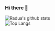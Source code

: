 ### Hi there 👋

<!--
**Raduap/Raduap** is a ✨ _special_ ✨ repository because its `README.md` (this file) appears on your GitHub profile.

Here are some ideas to get you started:

- 🔭 I’m currently working on ...
- 🌱 I’m currently learning ...
- 👯 I’m looking to collaborate on ...
- 🤔 I’m looking for help with ...
- 💬 Ask me about ...
- 📫 How to reach me: ...
- 😄 Pronouns: ...
- ⚡ Fun fact: ...
-->
![Radua's github stats](https://github-readme-stats.vercel.app/api?username=Raduap&show_icons=true&include_all_commits=true)  
![Top Langs](https://github-readme-stats.vercel.app/api/top-langs/?username=Raduap&card_width=495)
